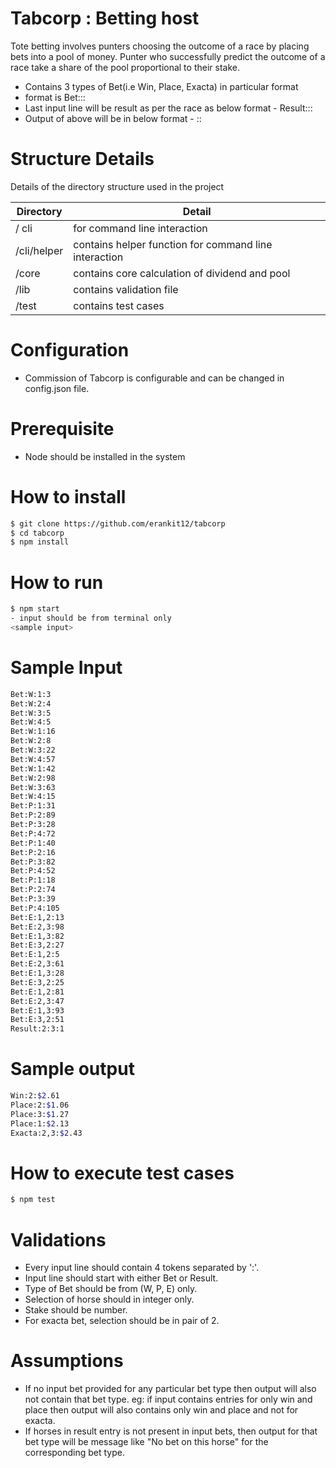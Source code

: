 # Tabcorp : Betting host

Tote betting involves punters choosing the outcome of a race by placing bets into a pool of money. Punter who successfully predict the outcome of a race take a share of the pool proportional to their stake.
  -  Contains 3 types of Bet(i.e Win, Place, Exacta) in particular format
  - format is Bet:<product>:<selections>:<stake>
  - Last input line will be result as per the race as below format
        - Result:<first>:<second>:<third>     
  - Output of above will be in below format
        - <product>:<winningSelections>:<dividend>

# Structure Details

Details of the directory structure used in the project

| Directory | Detail |
| ------ | ------ |
|/ cli| for command line interaction |
|/cli/helper | contains helper function for command line interaction |
|/core | contains core calculation of dividend and pool|
|/lib | contains validation file|
|/test | contains test cases|

# Configuration
- Commission of Tabcorp is configurable and can be changed in config.json file.

# Prerequisite
- Node should be installed in the system

# How to install

```sh
$ git clone https://github.com/erankit12/tabcorp
$ cd tabcorp
$ npm install
```
# How to run
```sh
$ npm start
- input should be from terminal only
<sample input>
```
# Sample Input

```sh
Bet:W:1:3
Bet:W:2:4
Bet:W:3:5
Bet:W:4:5
Bet:W:1:16
Bet:W:2:8
Bet:W:3:22
Bet:W:4:57
Bet:W:1:42
Bet:W:2:98
Bet:W:3:63
Bet:W:4:15
Bet:P:1:31
Bet:P:2:89
Bet:P:3:28
Bet:P:4:72
Bet:P:1:40
Bet:P:2:16
Bet:P:3:82
Bet:P:4:52
Bet:P:1:18
Bet:P:2:74
Bet:P:3:39
Bet:P:4:105
Bet:E:1,2:13
Bet:E:2,3:98
Bet:E:1,3:82
Bet:E:3,2:27
Bet:E:1,2:5
Bet:E:2,3:61
Bet:E:1,3:28
Bet:E:3,2:25
Bet:E:1,2:81
Bet:E:2,3:47
Bet:E:1,3:93
Bet:E:3,2:51
Result:2:3:1
```

# Sample output

```sh
Win:2:$2.61
Place:2:$1.06
Place:3:$1.27
Place:1:$2.13
Exacta:2,3:$2.43
```
# How to execute test cases
```sh
$ npm test
```
# Validations
- Every input line should contain 4 tokens separated by ':'.
- Input line should start with either Bet or Result.
- Type of Bet should be from (W, P, E) only.
- Selection of horse should in integer only.
- Stake should be number.
- For exacta bet, selection should be in pair of 2.

# Assumptions
- If no input bet provided for any particular bet type then output will also not contain that bet type. eg: if input contains entries for only win and place then output will also contains only win and place and not for exacta.
- If horses in result entry is not present in input bets, then output for that bet type will be message like "No bet on this horse" for the corresponding bet type.
